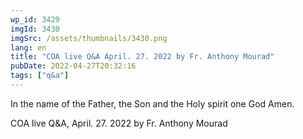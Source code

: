 ```yaml
---
wp_id: 3429
imgId: 3430
imgSrc: /assets/thumbnails/3430.png
lang: en
title: "COA live Q&A April. 27. 2022 by Fr. Anthony Mourad"
pubDate: 2022-04-27T20:32:16
tags: ["q&a"]
---
```


<!-- page: 6 -->

<p>In the name of the Father, the Son and the Holy spirit one God Amen.</p>
<p>COA live Q&A, April. 27. 2022 by Fr. Anthony Mourad</p>

